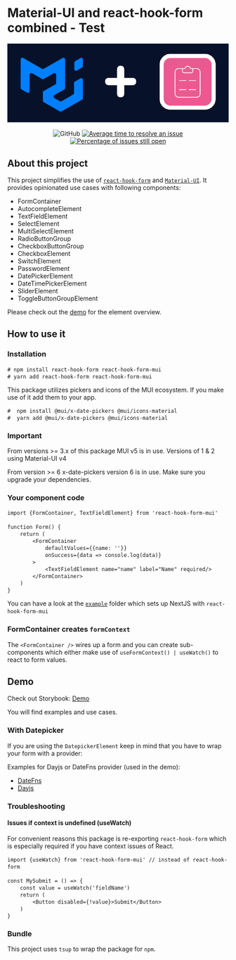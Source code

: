 # Material-UI and react-hook-form combined - Test

<div align="center">
  <a href="https://react-hook-form-material-ui.vercel.app/" rel="noopener" target="_blank">
    <img src="./rhf-mui.png" alt="Material-UI and react-hook-form combined" />
  </a>
</div>

<div align="center">

![GitHub](https://img.shields.io/github/license/dohomi/react-hook-form-mui)
[![Average time to resolve an issue](http://isitmaintained.com/badge/resolution/dohomi/react-hook-form-mui.svg)](http://isitmaintained.com/project/dohomi/react-hook-form-mui 'Average time to resolve an issue')
[![Percentage of issues still open](http://isitmaintained.com/badge/open/dohomi/react-hook-form-mui.svg)](http://isitmaintained.com/project/dohomi/react-hook-form-mui 'Percentage of issues still open')

</div>

## About this project

This project simplifies the use of [`react-hook-form`](https://github.com/react-hook-form/react-hook-form)
and [`Material-UI`](https://github.com/mui/material-ui). It provides opinionated use cases with following
components:

* FormContainer
* AutocompleteElement
* TextFieldElement
* SelectElement
* MultiSelectElement
* RadioButtonGroup
* CheckboxButtonGroup
* CheckboxElement
* SwitchElement
* PasswordElement
* DatePickerElement
* DateTimePickerElement
* SliderElement
* ToggleButtonGroupElement

Please check out the [demo](https://react-hook-form-material-ui.vercel.app/) for the element overview.

## How to use it

### Installation

```console
# npm install react-hook-form react-hook-form-mui
# yarn add react-hook-form react-hook-form-mui
```

This package utilizes pickers and icons of the MUI ecosystem. If you make use of it add them to your app.

```console
#  npm install @mui/x-date-pickers @mui/icons-material
#  yarn add @mui/x-date-pickers @mui/icons-material
```

### Important

From versions >= 3.x of this package MUI v5 is in use. Versions of 1 & 2 using Material-UI v4

From version >= 6 x-date-pickers version 6 is in use. Make sure you upgrade your dependencies.

### Your component code

```tsx
import {FormContainer, TextFieldElement} from 'react-hook-form-mui'

function Form() {
    return (
        <FormContainer
            defaultValues={{name: ''}}
            onSuccess={data => console.log(data)}
        >
            <TextFieldElement name="name" label="Name" required/>
        </FormContainer>
    )
}
```

You can have a look at the [`example`](apps/nextjs/) folder which sets up NextJS with `react-hook-form-mui`

### FormContainer creates `formContext`

The `<FormContainer />` wires up a form and you can create sub-components which either make use
of `useFormContext() | useWatch()` to react to form values.

## Demo

Check out Storybook: [Demo](https://react-hook-form-material-ui.vercel.app)

You will find examples and use cases.

### With Datepicker

If you are using the `DatepickerElement` keep in mind that you have to wrap your form with a provider:

Examples for Dayjs or DateFns provider (used in the demo):

* [DateFns](/packages/rhf-mui/src/DateFnsProvider.tsx)
* [Dayjs](/packages/rhf-mui/src/DateFnsProvider.tsx)

### Troubleshooting

#### Issues if context is undefined (useWatch)

For convenient reasons this package is re-exporting `react-hook-form` which is especially required if you have context
issues of React.

```tsx
import {useWatch} from 'react-hook-form-mui' // instead of react-hook-form

const MySubmit = () => {
    const value = useWatch('fieldName')
    return (
        <Button disabled={!value}>Submit</Button>
    )
}
```

### Bundle

This project uses `tsup` to wrap the package for `npm`.
